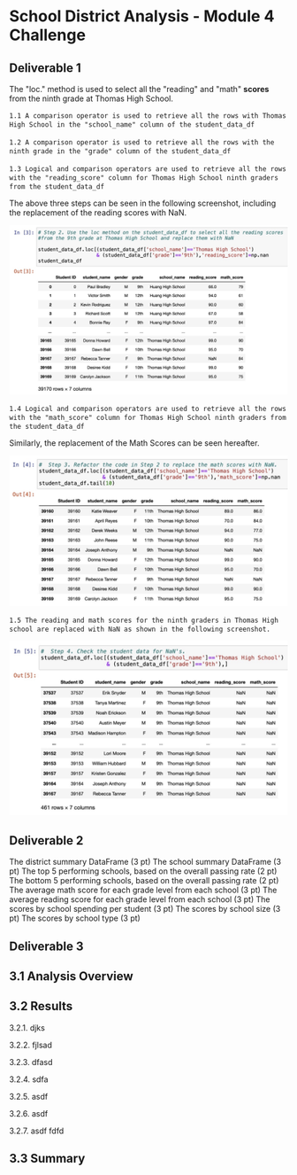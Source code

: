 # School District Analysis - Module 4 Challenge






## Deliverable 1

The "loc." method is used to select all the "reading" and "math" **scores** from the ninth grade at Thomas High School.

    1.1 A comparison operator is used to retrieve all the rows with Thomas High School in the "school_name" column of the student_data_df

    1.2 A comparison operator is used to retrieve all the rows with the ninth grade in the "grade" column of the student_data_df

    1.3 Logical and comparison operators are used to retrieve all the rows with the "reading_score" column for Thomas High School ninth graders from the student_data_df

The above three steps can be seen in the following screenshot, including the replacement of the reading scores with NaN.

![Reading Scores](Reading_scores.png)

    1.4 Logical and comparison operators are used to retrieve all the rows with the "math_score" column for Thomas High School ninth graders from the student_data_df

Similarly, the replacement of the Math Scores can be seen hereafter.

![Math Scores](Math_scores.png)

    1.5 The reading and math scores for the ninth graders in Thomas High school are replaced with NaN as shown in the following screenshot.

![Verification](Verification_NaN.png)

## Deliverable 2


The district summary DataFrame (3 pt)
The school summary DataFrame (3 pt)
The top 5 performing schools, based on the overall passing rate (2 pt)
The bottom 5 performing schools, based on the overall passing rate (2 pt)
The average math score for each grade level from each school (3 pt)
The average reading score for each grade level from each school (3 pt)
The scores by school spending per student (3 pt)
The scores by school size (3 pt)
The scores by school type (3 pt)



## Deliverable 3

## 3.1 Analysis Overview


## 3.2 Results

3.2.1. djks
   
3.2.2. fjlsad
   
3.2.3. dfasd
   
3.2.4. sdfa
   
3.2.5. asdf
   
3.2.6. asdf
   
3.2.7. asdf
   fdfd


## 3.3 Summary

